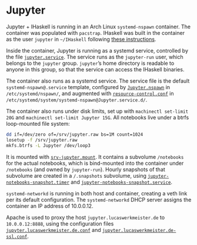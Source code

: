 # Jupyter

Jupyter + IHaskell is running in an Arch Linux `systemd-nspawn` container.
The container was populated with `pacstrap`.
IHaskell was built in the container
as the user `jupyter` in `~/IHaskell`
following [these instructions](https://github.com/gibiansky/IHaskell#installing-manually).

Inside the container, Jupyter is running as a systemd service, controlled by the file [`jupyter.service`](jupyter.service).
The service runs as the `jupyter-run` user, which belongs to the `jupyter` group.
`jupyter`’s home directory is readable to anyone in this group,
so that the service can access the IHaskell binaries.

The container also runs as a systemd service.
The service file is the default `systemd-nspawn@.service` template,
configured by [`Jupyter.nspawn`](Jupyter.nspawn) in `/etc/systemd/nspawn/`,
and augmented with [`resource-control.conf`](resource-control.conf) in `/etc/systemd/system/systemd-nspawn@Jupyter.service.d/`.

The container also runs under disk limits, set up with `machinectl set-limit 20G` and `machinectl set-limit Jupyter 15G`.
All notebooks live under a btrfs loop-mounted file system:
```bash
dd if=/dev/zero of=/srv/jupyter.raw bs=1M count=1024
losetup -f /srv/jupyter.raw
mkfs.btrfs -L Jupyter /dev/loop3
```
It is mounted with [`srv-jupyter.mount`](srv-jupyter.mount).
It contains a subvolume `/notebooks` for the actual notebooks,
which is bind-mounted into the container under `/notebooks` (and owned by `jupyter-run`).
Hourly snapshots of that subvolume are created in a `/.snapshots` subvolume,
using [`jupyter-notebooks-snapshot.timer`](jupyter-notebooks-snapshot.timer) and [`jupyter-notebooks-snapshot.service`](jupyter-notebooks-snapshot.service).

`systemd-networkd` is running in both host and container,
creating a veth link per its default configuration.
The `systemd-networkd` DHCP server assigns the container an IP address of 10.0.0.12.

Apache is used to proxy the host `jupyter.lucaswerkmeister.de` to `10.0.0.12:8888`,
using the configuration files [`jupyter.lucaswerkmeister.de.conf`](jupyter.lucaswerkmeister.de.conf) and [`jupyter.lucaswerkmeister.de-ssl.conf`](jupyter.lucaswerkmeister.de-ssl.conf).

